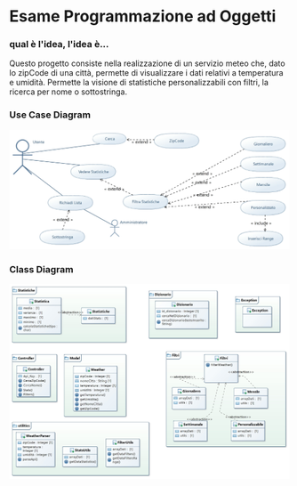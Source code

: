 # Esame Programmazione ad Oggetti
### qual è l'idea, l'idea è...
Questo progetto consiste nella realizzazione di un servizio meteo che, dato lo zipCode di una città, permette di visualizzare i dati relativi a temperatura e umidità.
Permette la visione di statistiche personalizzabili con filtri, la ricerca per nome o sottostringa.

### Use Case Diagram
![Use Case Diagram](/UseCaseDiagram.jpg)

### Class Diagram
![Use Class Diagram](/Esame_ClassiDiagram.jpg)
